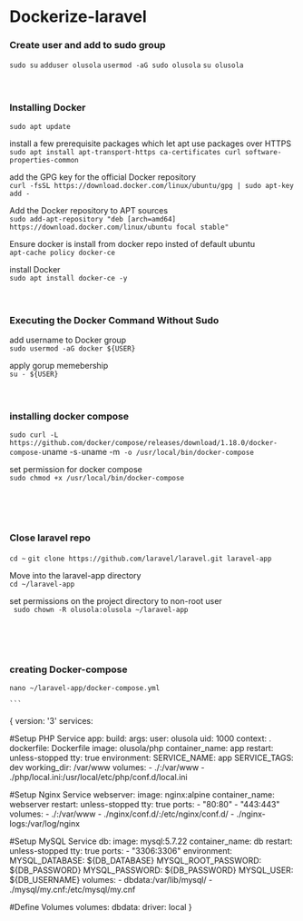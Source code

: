 # Dockerize-laravel

### Create user and add to sudo group

`sudo su`
`adduser olusola`
`usermod -aG sudo olusola`
`su olusola`
<br/>
<br/>
<br/>

### Installing Docker

`sudo apt update`

install a few prerequisite packages which let apt use packages over HTTPS<br/>
`sudo apt install apt-transport-https ca-certificates curl software-properties-common`

add the GPG key for the official Docker repository<br/>
`curl -fsSL https://download.docker.com/linux/ubuntu/gpg | sudo apt-key add -`

Add the Docker repository to APT sources<br/>
`sudo add-apt-repository "deb [arch=amd64] https://download.docker.com/linux/ubuntu focal stable"`

Ensure docker is install from docker repo insted of default ubuntu<br/>
`apt-cache policy docker-ce`

install Docker<br/>
`sudo apt install docker-ce -y`
<br/>
<br/>
<br/>

### Executing the Docker Command Without Sudo<br/>

add username to Docker group<br/>
`sudo usermod -aG docker ${USER}`

apply gorup memebership<br/>
`su - ${USER}`
<br/>
<br/>
<br/>

### installing docker compose<br/>
`sudo curl -L https://github.com/docker/compose/releases/download/1.18.0/docker-compose-`uname -s`-`uname -m` -o /usr/local/bin/docker-compose`

set permission for docker compose<br/>
`sudo chmod +x /usr/local/bin/docker-compose`

<br/>
<br/>
<br/>

### Close laravel repo<br/>
`cd ~`
`git clone https://github.com/laravel/laravel.git laravel-app`

Move into the laravel-app directory<br/>
`cd ~/laravel-app`

 set permissions on the project directory to non-root user<br/>
` sudo chown -R olusola:olusola ~/laravel-app`

<br/>
<br/>
<br/>

### creating Docker-compose<br/>
`nano ~/laravel-app/docker-compose.yml`

	```
{
version: '3'
services:
  
  #Setup PHP Service
  app:
    build:
      args:
        user: olusola
        uid: 1000
      context: .
      dockerfile: Dockerfile
    image: olusola/php
    container_name: app
    restart: unless-stopped
    tty: true
    environment:
      SERVICE_NAME: app
      SERVICE_TAGS: dev
    working_dir: /var/www
    volumes:
      - ./:/var/www
      - ./php/local.ini:/usr/local/etc/php/conf.d/local.ini
  

  #Setup Nginx Service
  webserver:
    image: nginx:alpine
    container_name: webserver
    restart: unless-stopped
    tty: true
    ports:
      - "80:80"
      - "443:443"
    volumes:
      - ./:/var/www
      - ./nginx/conf.d/:/etc/nginx/conf.d/
      - ./nginx-logs:/var/log/nginx
  

  #Setup MySQL Service
  db:
    image: mysql:5.7.22
    container_name: db
    restart: unless-stopped
    tty: true
    ports:
      - "3306:3306"
    environment:
      MYSQL_DATABASE: ${DB_DATABASE}
      MYSQL_ROOT_PASSWORD: ${DB_PASSWORD}
      MYSQL_PASSWORD: ${DB_PASSWORD}
      MYSQL_USER: ${DB_USERNAME}
    volumes:
      - dbdata:/var/lib/mysql/
      - ./mysql/my.cnf:/etc/mysql/my.cnf
   
#Define Volumes
volumes:
  dbdata:
    driver: local
    }
```
